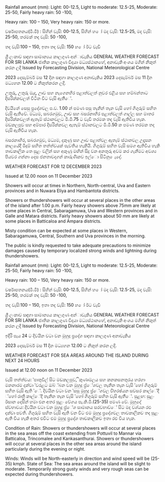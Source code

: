 Rainfall amount (mm): Light: 00-12.5, Light to moderate: 12.5-25, Moderate: 25-50, Fairly heavy rain: 50 -100,

Heavy rain: 100 – 150, Very heavy rain: 150 or more.

වර්ෂාපතනය(මි.මී) : සිහින් වැසි: 00-12.5, සිහින් හ ෝ මද වැසි: 12.5-25, මද වැසි: 25-50, තරමක් තද වැසි: 50 -100,

තද වැසි:100 – 150, ඉතා තද වැසි: 150 හ ෝ ඊට වැඩි

ශ්‍රී ලංකාව සඳහා සාමාන්‍යය කාලගුණ අන්‍ාවැකිය GENERAL WEATHER FORECAST FOR SRI LANKA ජාතික කාලගුණ විදයා මධ්‍යස්ථානහේ, අනාවැකි අංශය මගින් නිකුත් කරන ලදි Issued by Forecasting Division, National Meteorological Centre

2023 දෙසැම්බර් මස 12 දින සඳහා කාලගුණ අනාවැකිය 2023 දෙසැම්බර් මස 11 දින මධ්‍යහන 12.00 ට නිකුත්කරන ලදි.

උතුරු, උතුරු මැද, ඌව සහ නැගෙනහිර පළාත්වලත් නුවර එළිය සහ හම්බන්තාට දිසරික්කවලත් විටින විට වැසි ඇති්ේ.

දිවයිනේ සෙසු ප්‍රදේශවල ප.ව. 1.00 න් පමණ පසු තැනින් තැන වැසි හෝ ගිගුරුම් සහිත වැසි ඇතිවේ. මධ්‍යම, සබරගමුව, ඌව සහ බසරනාහිර පළාත්වලත් ගාල්ල සහ මාතර දිසරික්කවලත් ඇතැම් ස්ථානවලට මි.මී.75 ට වැඩි තරමක තද වැසි ඇතිවිය හැක. මඩකලපුව සහ අම්පාර දිසරික්කවල ඇතැම් ස්ථානවලට මි.මී.50 ක පමණ තරමක තද වැසි ඇතිවිය හැක.

බසරනාහිර, සබරගමුව, මධ්‍යම, දකුණු සහ ඌව පළාත්වල ඇතැම් ස්ථානවල උදෑසන කාලයේදී මීදුම් සහිත තත්ත්වයක් පැවතිය හැකියි. ගිගුරුම් සහිත වැසි සමග ඇතිවිය හැකි තාවකාලික තෙ සුළං වලින් සහ අකුණු මඟින් සිදු වන අනතුරු අවම කර ගැනීමට අවශ්‍ය පියවර ගන්නා දෙස ජනතාවදගන් කාරුණිකව ඉල්ො සිටිනු ෙැදේ.

WEATHER FORECAST FOR 12 DECEMBER 2023

Issued at 12.00 noon on 11 December 2023

Showers will occur at times in Northern, North-central, Uva and Eastern provinces and in Nuwara Eliya and Hambantota districts.

Showers or thundershowers will occur at several places in the other areas of the island after 1.00 p.m. Fairly heavy showers above 75mm are likely at some places in Central, Sabaragamuwa, Uva and Western provinces and in Galle and Matara districts. Fairly heavy showers about 50 mm are likely at some places in Batticaloa and Ampara districts.

Misty condition can be expected at some places in Western, Sabaragamuwa, Central, Southern and Uva provinces in the morning.

The public is kindly requested to take adequate precautions to minimize damages caused by temporary localized strong winds and lightning during thundershowers.

Rainfall amount (mm): Light: 00-12.5, Light to moderate: 12.5-25, Moderate: 25-50, Fairly heavy rain: 50 -100,

Heavy rain: 100 – 150, Very heavy rain: 150 or more.

වර්ෂාපතනය(මි.මී) : සිහින් වැසි: 00-12.5, සිහින් හ ෝ මද වැසි: 12.5-25, මද වැසි: 25-50, තරමක් තද වැසි: 50 -100,

තද වැසි:100 – 150, ඉතා තද වැසි: 150 හ ෝ ඊට වැඩි

ශ්‍රී ලංකාව සඳහා සාමාන්‍යය කාලගුණ අන්‍ාවැකිය GENERAL WEATHER FORECAST FOR SRI LANKA ජාතික කාලගුණ විදයා මධ්‍යස්ථානහේ, අනාවැකි අංශය මගින් නිකුත් කරන ලදි Issued by Forecasting Division, National Meteorological Centre

ඉදිරි පැය 24 ට දිවයින වටා වන මුහුදු ප්‍රදේශ සඳහා කාලගුණ අනාවැකිය

2023 දෙසැම්බර් මස 11 දින මධ්‍යහන 12.00 ට නිකුත් කරන ලදි.

WEATHER FORECAST FOR SEA AREAS AROUND THE ISLAND DURING NEXT 24 HOURS

Issued at 12.00 noon on 11 December 2023

වැසි තත්ත්වය: ්පාතුවිල් සිට මඩකලපුව, ිකුණාමලය සහ කනකසනතුරය හරහා මනනාරම දක්වා ්වරළට ඔබ්්බන වන මුහුදු ප්‍ර්ේශවල තැනින තැන වැසි ්හෝ ගිගුරුම් සහිත වැසි ඇති ්ේ. දිවයින වටා වන ්සසු මුහුදු ප්‍ර්ේශවල වි්ශරෂ්යන සවසර කාල්ේදී ්හෝ රාත්‍රී කාල්ේදී තැනින තැන වැසි ්හෝ ගිගුරුම් සහිත වැසි ඇති්ේ. සුළඟ: සුළං ඊසාන දෙසින් හමා එන අතර සුළං වේගය පැ.කි.මී.(25-35) පමණ වේ. මුහුදේ ස්වභාවය: දිවයින වටා වන මුහුදු ප්‍ර්ේශ සාමානය සරවභාව්ේ සිට මද වශ්යන රළු දක්වා පවතී. ගිගුරුම් සහිත වැසි ඇති වන විට එම මුහුදු ප්‍රදේශවල තාවකාලිකව තද සුළං ඇති විය හැකි අතර එවිට එම මුහුදු ප්‍රදේශ තාවකාලිකව ඉතා රළු විය හැක.

Condition of Rain: Showers or thundershowers will occur at several places in the sea areas off the coast extending from Pottuvil to Mannar via Batticaloa, Trincomalee and Kankasanthurai. Showers or thundershowers will occur at several places in the other sea areas around the island particularly during the evening or night.

Winds: Winds will be North-easterly in direction and wind speed will be (25-35) kmph. State of Sea: The sea areas around the island will be slight to moderate. Temporarily strong gusty winds and very rough seas can be expected during thundershowers.